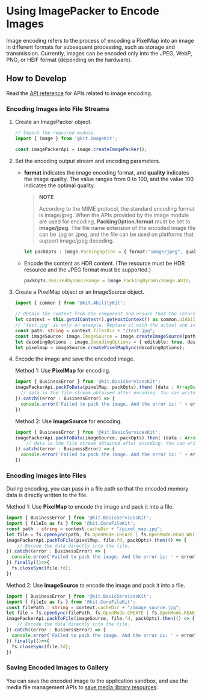 # Using ImagePacker to Encode Images

Image encoding refers to the process of encoding a PixelMap into an image in different formats for subsequent processing, such as storage and transmission. Currently, images can be encoded only into the JPEG, WebP, PNG, or HEIF format (depending on the hardware).

## How to Develop

Read the [API reference](../../reference/apis-image-kit/js-apis-image.md#imagepacker) for APIs related to image encoding.

### Encoding Images into File Streams

1. Create an ImagePacker object.

   ```ts
   // Import the required module.
   import { image } from '@kit.ImageKit';
   
   const imagePackerApi = image.createImagePacker();
   ```

2. Set the encoding output stream and encoding parameters.

    - **format** indicates the image encoding format, and **quality** indicates the image quality. The value ranges from 0 to 100, and the value 100 indicates the optimal quality.

      > **NOTE**
      >
      > According to the MIME protocol, the standard encoding format is image/jpeg. When the APIs provided by the image module are used for encoding, **PackingOption.format** must be set to **image/jpeg**. The file name extension of the encoded image file can be .jpg or .jpeg, and the file can be used on platforms that support image/jpeg decoding.

      ```ts
      let packOpts : image.PackingOption = { format:"image/jpeg", quality:98 };
      ```

    - Encode the content as HDR content. (The resource must be HDR resource and the JPEG format must be supported.)
      ```ts
      packOpts.desiredDynamicRange = image.PackingDynamicRange.AUTO;
      ```

3. Create a PixelMap object or an ImageSource object.
   ```ts
   import { common } from '@kit.AbilityKit';

   // Obtain the context from the component and ensure that the return value of this.getUIContext().getHostContext() is UIAbilityContext.
   let context = this.getUIContext().getHostContext() as common.UIAbilityContext;
   // 'test.jpg' is only an example. Replace it with the actual one in use. Otherwise, the imageSource instance fails to be created, and subsequent operations cannot be performed.
   const path: string = context.filesDir + "/test.jpg";
   const imageSource: image.ImageSource = image.createImageSource(path);
   let decodingOptions : image.DecodingOptions = { editable: true, desiredPixelFormat: image.PixelMapFormat.RGBA_8888 };
   let pixelmap = imageSource.createPixelMapSync(decodingOptions);
   ```

4. Encode the image and save the encoded image.

   Method 1: Use **PixelMap** for encoding.

   ```ts
   import { BusinessError } from '@kit.BasicServicesKit';
   imagePackerApi.packToData(pixelMap, packOpts).then( (data : ArrayBuffer) => {
     // data is the file stream obtained after encoding. You can write the file and save it to obtain an image.
   }).catch((error : BusinessError) => { 
     console.error('Failed to pack the image. And the error is: ' + error); 
   })
   ```

   Method 2: Use **ImageSource** for encoding.

   ```ts
   import { BusinessError } from '@kit.BasicServicesKit';
   imagePackerApi.packToData(imageSource, packOpts).then( (data : ArrayBuffer) => {
       // data is the file stream obtained after encoding. You can write the file and save it to obtain an image.
   }).catch((error : BusinessError) => { 
     console.error('Failed to pack the image. And the error is: ' + error); 
   })
   ```

### Encoding Images into Files

During encoding, you can pass in a file path so that the encoded memory data is directly written to the file.

   Method 1: Use **PixelMap** to encode the image and pack it into a file.

   ```ts
   import { BusinessError } from '@kit.BasicServicesKit';
   import { fileIo as fs } from '@kit.CoreFileKit';
   const path : string = context.cacheDir + "/pixel_map.jpg";
   let file = fs.openSync(path, fs.OpenMode.CREATE | fs.OpenMode.READ_WRITE);
   imagePackerApi.packToFile(pixelMap, file.fd, packOpts).then(() => {
       // Encode the data directly into the file.
   }).catch((error : BusinessError) => { 
     console.error('Failed to pack the image. And the error is: ' + error); 
   }).finally(()=>{
     fs.closeSync(file.fd);
   })
   ```

   Method 2: Use **ImageSource** to encode the image and pack it into a file.

   ```ts
   import { BusinessError } from '@kit.BasicServicesKit';
   import { fileIo as fs } from '@kit.CoreFileKit';
   const filePath : string = context.cacheDir + "/image_source.jpg";
   let file = fs.openSync(filePath, fs.OpenMode.CREATE | fs.OpenMode.READ_WRITE);
   imagePackerApi.packToFile(imageSource, file.fd, packOpts).then(() => {
       // Encode the data directly into the file.
   }).catch((error : BusinessError) => { 
     console.error('Failed to pack the image. And the error is: ' + error); 
   }).finally(()=>{
     fs.closeSync(file.fd);
   })
   ```

### Saving Encoded Images to Gallery

You can save the encoded image to the application sandbox, and use the media file management APIs to [save media library resources](../medialibrary/photoAccessHelper-savebutton.md).

<!--RP1-->
<!--RP1End-->
